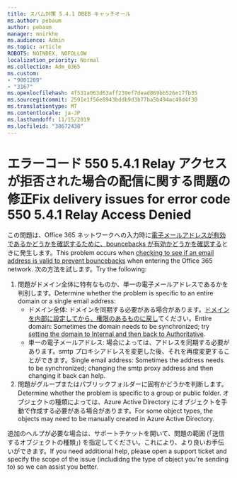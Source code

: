 ```yaml
---
title: スパム対策 5.4.1 DBEB キャッチオール
ms.author: pebaum
author: pebaum
manager: mnirkhe
ms.audience: Admin
ms.topic: article
ROBOTS: NOINDEX, NOFOLLOW
localization_priority: Normal
ms.collection: Adm_O365
ms.custom:
- "9001209"
- "3167"
ms.openlocfilehash: 4f531a063d63aff239ef7dead869bb526e17fb35
ms.sourcegitcommit: 2591e1f56e8943bddb9d3b77ba5b494ac49d4f30
ms.translationtype: MT
ms.contentlocale: ja-JP
ms.lasthandoff: 11/15/2019
ms.locfileid: "38672438"
---
```

# <a name="fix-delivery-issues-for-error-code-550-541-relay-access-denied"></a><span data-ttu-id="4488a-102">エラーコード 550 5.4.1 Relay アクセスが拒否された場合の配信に関する問題の修正</span><span class="sxs-lookup"><span data-stu-id="4488a-102">Fix delivery issues for error code 550 5.4.1 Relay Access Denied</span></span>

<span data-ttu-id="4488a-103">この問題は、Office 365 ネットワークへの入力時に[電子メールアドレスが有効であるかどうかを確認するために、bouncebacks が有効かどうかを確認する](https://docs.microsoft.com/exchange/mail-flow-best-practices/use-directory-based-edge-blocking)ときに発生します。</span><span class="sxs-lookup"><span data-stu-id="4488a-103">This problem occurs when [checking to see if an email address is valid to prevent bouncebacks](https://docs.microsoft.com/exchange/mail-flow-best-practices/use-directory-based-edge-blocking) when entering the Office 365 network.</span></span> <span data-ttu-id="4488a-104">次の方法を試します。</span><span class="sxs-lookup"><span data-stu-id="4488a-104">Try the following:</span></span>

1. <span data-ttu-id="4488a-105">問題がドメイン全体に特有なものか、単一の電子メールアドレスであるかを判別します。</span><span class="sxs-lookup"><span data-stu-id="4488a-105">Determine whether the problem is specific to an entire domain or a single email address:</span></span>
    - <span data-ttu-id="4488a-106">ドメイン全体: ドメインを同期する必要がある場合があります。[ドメインを内部に設定してから、権限のあるものに戻し](https://docs.microsoft.com/exchange/mail-flow-best-practices/manage-accepted-domains/manage-accepted-domains)てください。</span><span class="sxs-lookup"><span data-stu-id="4488a-106">Entire domain: Sometimes the domain needs to be synchronized; try [setting the domain to Internal and then back to Authoritative](https://docs.microsoft.com/exchange/mail-flow-best-practices/manage-accepted-domains/manage-accepted-domains).</span></span>
    - <span data-ttu-id="4488a-107">単一の電子メールアドレス: 場合によっては、アドレスを同期する必要があります。smtp プロキシアドレスを変更した後、それを再度変更することができます。</span><span class="sxs-lookup"><span data-stu-id="4488a-107">Single email address: Sometimes the address needs to be synchronized; changing the smtp proxy address and then changing it back can help.</span></span>
2. <span data-ttu-id="4488a-108">問題がグループまたはパブリックフォルダーに固有かどうかを判断します。</span><span class="sxs-lookup"><span data-stu-id="4488a-108">Determine whether the problem is specific to a group or public folder.</span></span> <span data-ttu-id="4488a-109">オブジェクトの種類によっては、Azure Active Directory にオブジェクトを手動で作成する必要がある場合があります。</span><span class="sxs-lookup"><span data-stu-id="4488a-109">For some object types, the objects may need to be manually created in Azure Active Directory.</span></span>

<span data-ttu-id="4488a-110">追加のヘルプが必要な場合は、サポートチケットを開いて、問題の範囲 (「送信するオブジェクトの種類」) を指定してください。これにより、より良いお手伝いができます。</span><span class="sxs-lookup"><span data-stu-id="4488a-110">If you need additional help, please open a support ticket and specify the scope of the issue (includidng the type of object you're sending to) so we can assist you better.</span></span>